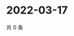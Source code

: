 # 2022-03-17

共 0 条

<!-- BEGIN WEIBO -->
<!-- 最后更新时间 Thu Mar 17 2022 18:16:34 GMT+0800 (China Standard Time) -->

<!-- END WEIBO -->
